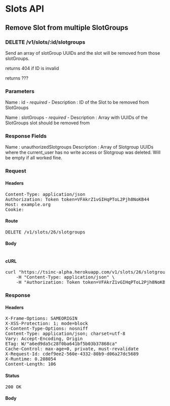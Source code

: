 # Slots API

## Remove Slot from multiple SlotGroups

### DELETE /v1/slots/:id/slotgroups

Send an array of slotGroup UUIDs and the slot will be removed from those slotGroups.

returns 404 if ID is invalid

returns ???

### Parameters

Name : id *- required -*
Description : ID of the Slot to be removed from SlotGroups

Name : slotGroups *- required -*
Description : Array with UUIDs of the SlotGroups slot should be removed from


### Response Fields

Name : unauthorizedSlotgroups
Description : Array of Slotgroup UUIDs where the current_user has no write access or Slotgroup was deleted. Will be empty if all worked fine.

### Request

#### Headers

<pre>Content-Type: application/json
Authorization: Token token=VFAkrZ1vGIHqPToL2Pjh8NoKB44
Host: example.org
Cookie: </pre>

#### Route

<pre>DELETE /v1/slots/26/slotgroups</pre>

#### Body
```javascript

```


#### cURL

<pre class="request">curl &quot;https://tsinc-alpha.herokuapp.com/v1/slots/26/slotgroups&quot; -d &#39;{&quot;slotGroups&quot;:[&quot;374b7f5e-ac6c-4763-8c85-f815cda838b7&quot;,&quot;cb482b0f-d6d2-4bb5-9c2d-1e5acd4954bc&quot;,&quot;22ef171b-b508-4d0f-9a90-d6ce198cb9d2&quot;,&quot;3acdb796-4e17-4d48-8903-f73770af1ce9&quot;,&quot;7111a73c-ca67-47d0-9077-74b810ac5e47&quot;]}&#39; -X DELETE \
	-H &quot;Content-Type: application/json&quot; \
	-H &quot;Authorization: Token token=VFAkrZ1vGIHqPToL2Pjh8NoKB44&quot;</pre>

### Response

#### Headers

<pre>X-Frame-Options: SAMEORIGIN
X-XSS-Protection: 1; mode=block
X-Content-Type-Options: nosniff
Content-Type: application/json; charset=utf-8
Vary: Accept-Encoding, Origin
ETag: W/&quot;a6ed9da5c28f0ba641bf5b03b37868ca&quot;
Cache-Control: max-age=0, private, must-revalidate
X-Request-Id: cdef9ee2-560e-4332-80b9-d06a27dc5689
X-Runtime: 0.208054
Content-Length: 106</pre>

#### Status

<pre>200 OK</pre>

#### Body

```javascript

```

